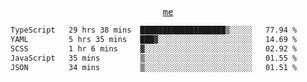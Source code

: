 <p align="center">
  <samp>
    <a href="https://yiwwhl.com">me</a>
  </samp>
</p>

<!--START_SECTION:waka-->

```txt
TypeScript   29 hrs 38 mins  ███████████████████▒░░░░░   77.94 %
YAML         5 hrs 35 mins   ███▓░░░░░░░░░░░░░░░░░░░░░   14.69 %
SCSS         1 hr 6 mins     ▓░░░░░░░░░░░░░░░░░░░░░░░░   02.92 %
JavaScript   35 mins         ▒░░░░░░░░░░░░░░░░░░░░░░░░   01.55 %
JSON         34 mins         ▒░░░░░░░░░░░░░░░░░░░░░░░░   01.51 %
```

<!--END_SECTION:waka-->